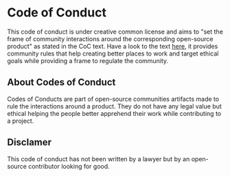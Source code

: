 # Code of Conduct

This code of conduct is under creative common license and aims to "set the frame of community interactions around the corresponding open-source product" as stated in the CoC text. Have a look to the text [here](code_of_conduct.md), it provides community rules that help creating better places to work and target ethical goals while providing a frame to regulate the community.

## About Codes of Conduct

Codes of Conducts are part of open-source communities artifacts made to rule the interactions around a product. They do not have any legal value but ethical helping the people better apprehend their work while contributing to a project.

## Disclamer

This code of conduct has not been written by a lawyer but by an open-source contributor looking for good.
